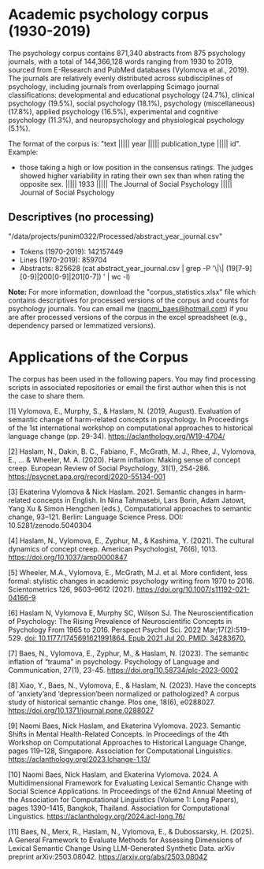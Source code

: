 # Academic psychology corpus (1930-2019)

The psychology corpus contains 871,340 abstracts from 875 psychology journals, with a total of 144,366,128 words ranging from 1930 to 2019, sourced from E-Research and PubMed databases (Vylomova et al., 2019). The journals are relatively evenly distributed across subdisciplines of psychology, including journals from overlapping Scimago journal classifications: developmental and educational psychology (24.7%), clinical psychology (19.5%), social psychology (18.1%), psychology (miscellaneous) (17.8%), applied psychology (16.5%), experimental and cognitive psychology (11.3%), and neuropsychology and physiological psychology (5.1%). 

The format of the corpus is: "text ||||| year ||||| publication_type ||||| id". Example:
- those taking a high or low position in the consensus ratings. The judges showed higher variability in rating their own sex than when rating the opposite sex. ||||| 1933 ||||| The Journal of Social Psychology ||||| Journal of Social Psychology

## Descriptives (no processing)

"/data/projects/punim0322/Processed/abstract_year_journal.csv"
- Tokens (1970-2019): 142157449
- Lines (1970-2019): 859704
- Abstracts: 825628      (cat abstract_year_journal.csv | grep -P '\\|\\| (19[7-9][0-9]|200[0-9]|201[0-7]) ' | wc -l)

**Note:** For more information, download the "corpus_statistics.xlsx" file which contains descriptives for processed versions of the corpus and counts for psychology journals. You can email me (naomi_baes@hotmail.com) if you are after processed versions of the corpus in the excel spreadsheet (e.g., dependency parsed or lemmatized versions).

# Applications of the Corpus

The corpus has been used in the following papers. You may find processing scripts in associated repositories or email the first author when this is not the case to share them.

[1] Vylomova, E., Murphy, S., & Haslam, N. (2019, August). Evaluation of semantic change of harm-related concepts in psychology. In Proceedings of the 1st international workshop on computational approaches to historical language change (pp. 29-34). https://aclanthology.org/W19-4704/

[2] Haslam, N., Dakin, B. C., Fabiano, F., McGrath, M. J., Rhee, J., Vylomova, E., ... & Wheeler, M. A. (2020). Harm inflation: Making sense of concept creep. European Review of Social Psychology, 31(1), 254-286. https://psycnet.apa.org/record/2020-55134-001

[3] Ekaterina Vylomova & Nick Haslam. 2021. Semantic changes in harm-related concepts in English. In Nina Tahmasebi, Lars Borin, Adam Jatowt, Yang Xu & Simon Hengchen (eds.), Computational approaches to semantic change, 93–121. Berlin: Language Science Press. DOI: 10.5281/zenodo.5040304

[4] Haslam, N., Vylomova, E., Zyphur, M., & Kashima, Y. (2021). The cultural dynamics of concept creep. American Psychologist, 76(6), 1013. https://doi.org/10.1037/amp0000847

[5] Wheeler, M.A., Vylomova, E., McGrath, M.J. et al. More confident, less formal: stylistic changes in academic psychology writing from 1970 to 2016. Scientometrics 126, 9603–9612 (2021). https://doi.org/10.1007/s11192-021-04166-9

[6] Haslam N, Vylomova E, Murphy SC, Wilson SJ. The Neuroscientification of Psychology: The Rising Prevalence of Neuroscientific Concepts in Psychology From 1965 to 2016. Perspect Psychol Sci. 2022 Mar;17(2):519-529. [doi: 10.1177/1745691621991864. Epub 2021 Jul 20. PMID: 34283670.](https://journals.sagepub.com/doi/10.1177/1745691621991864)

[7] Baes, N., Vylomova, E., Zyphur, M., & Haslam, N. (2023). The semantic inflation of “trauma” in psychology. Psychology of Language and Communication, 27(1), 23-45. https://doi.org/10.58734/plc-2023-0002

[8] Xiao, Y., Baes, N., Vylomova, E., & Haslam, N. (2023). Have the concepts of ‘anxiety’and ‘depression’been normalized or pathologized? A corpus study of historical semantic change. Plos one, 18(6), e0288027. https://doi.org/10.1371/journal.pone.0288027

[9] Naomi Baes, Nick Haslam, and Ekaterina Vylomova. 2023. Semantic Shifts in Mental Health-Related Concepts. In Proceedings of the 4th Workshop on Computational Approaches to Historical Language Change, pages 119–128, Singapore. Association for Computational Linguistics. https://aclanthology.org/2023.lchange-1.13/

[10] Naomi Baes, Nick Haslam, and Ekaterina Vylomova. 2024. A Multidimensional Framework for Evaluating Lexical Semantic Change with Social Science Applications. In Proceedings of the 62nd Annual Meeting of the Association for Computational Linguistics (Volume 1: Long Papers), pages 1390–1415, Bangkok, Thailand. Association for Computational Linguistics. https://aclanthology.org/2024.acl-long.76/

[11] Baes, N., Merx, R., Haslam, N., Vylomova, E., & Dubossarsky, H. (2025). A General Framework to Evaluate Methods for Assessing Dimensions of Lexical Semantic Change Using LLM-Generated Synthetic Data. arXiv preprint arXiv:2503.08042. https://arxiv.org/abs/2503.08042
